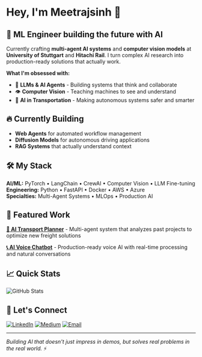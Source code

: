 # Hey, I'm Meetrajsinh 👋

## 🚀 ML Engineer building the future with AI

Currently crafting **multi-agent AI systems** and **computer vision models** at **University of Stuttgart** and **Hitachi Rail**. I turn complex AI research into production-ready solutions that actually work.

**What I'm obsessed with:**
- 🤖 **LLMs & AI Agents** - Building systems that think and collaborate
- 👁️ **Computer Vision** - Teaching machines to see and understand
- 🚆 **AI in Transportation** - Making autonomous systems safer and smarter

## 🔥 Currently Building

- **Web Agents** for automated workflow management
- **Diffusion Models** for autonomous driving applications
- **RAG Systems** that actually understand context

## 🛠️ My Stack

**AI/ML:** PyTorch • LangChain • CrewAI • Computer Vision • LLM Fine-tuning  
**Engineering:** Python • FastAPI • Docker • AWS • Azure  
**Specialties:** Multi-Agent Systems • MLOps • Production AI

## 🚀 Featured Work

**[🚛 AI Transport Planner](https://github.com/meetraj19/AI_Transport_planner)** - Multi-agent system that analyzes past projects to optimize new freight solutions

**[📞 AI Voice Chatbot](https://github.com/meetraj19/Voice_ChatbotMJ)** - Production-ready voice AI with real-time processing and natural conversations

## 📈 Quick Stats

![GitHub Stats](https://github-readme-stats.vercel.app/api?username=meetraj19&show_icons=true&theme=radical&hide_border=true)

## 🤝 Let's Connect

[![LinkedIn](https://img.shields.io/badge/LinkedIn-blue?style=flat-square&logo=linkedin)](https://www.linkedin.com/in/meetrajsinh-jadeja-04601a186/) [![Medium](https://img.shields.io/badge/Medium-black?style=flat-square&logo=medium)](https://medium.com/@meetrajj19) [![Email](https://img.shields.io/badge/Email-red?style=flat-square&logo=gmail)](mailto:meetrajsinh19.de@gmail.com)

---

*Building AI that doesn't just impress in demos, but solves real problems in the real world.* ⚡

